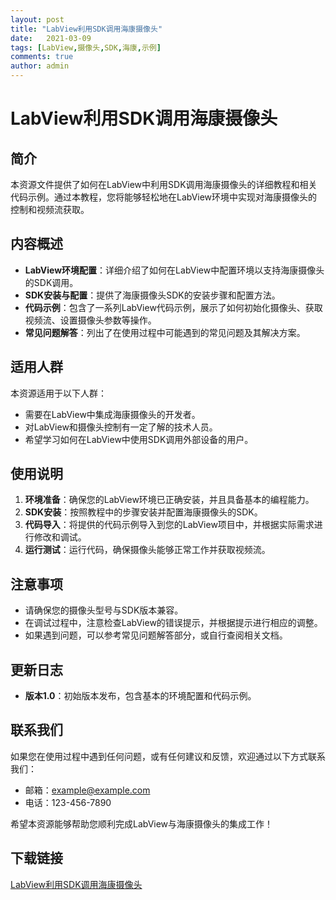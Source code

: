 ```yaml
---
layout: post
title: "LabView利用SDK调用海康摄像头"
date:   2021-03-09
tags: [LabView,摄像头,SDK,海康,示例]
comments: true
author: admin
---
```

# LabView利用SDK调用海康摄像头

## 简介
本资源文件提供了如何在LabView中利用SDK调用海康摄像头的详细教程和相关代码示例。通过本教程，您将能够轻松地在LabView环境中实现对海康摄像头的控制和视频流获取。

## 内容概述
- **LabView环境配置**：详细介绍了如何在LabView中配置环境以支持海康摄像头的SDK调用。
- **SDK安装与配置**：提供了海康摄像头SDK的安装步骤和配置方法。
- **代码示例**：包含了一系列LabView代码示例，展示了如何初始化摄像头、获取视频流、设置摄像头参数等操作。
- **常见问题解答**：列出了在使用过程中可能遇到的常见问题及其解决方案。

## 适用人群
本资源适用于以下人群：
- 需要在LabView中集成海康摄像头的开发者。
- 对LabView和摄像头控制有一定了解的技术人员。
- 希望学习如何在LabView中使用SDK调用外部设备的用户。

## 使用说明
1. **环境准备**：确保您的LabView环境已正确安装，并且具备基本的编程能力。
2. **SDK安装**：按照教程中的步骤安装并配置海康摄像头的SDK。
3. **代码导入**：将提供的代码示例导入到您的LabView项目中，并根据实际需求进行修改和调试。
4. **运行测试**：运行代码，确保摄像头能够正常工作并获取视频流。

## 注意事项
- 请确保您的摄像头型号与SDK版本兼容。
- 在调试过程中，注意检查LabView的错误提示，并根据提示进行相应的调整。
- 如果遇到问题，可以参考常见问题解答部分，或自行查阅相关文档。

## 更新日志
- **版本1.0**：初始版本发布，包含基本的环境配置和代码示例。

## 联系我们
如果您在使用过程中遇到任何问题，或有任何建议和反馈，欢迎通过以下方式联系我们：
- 邮箱：example@example.com
- 电话：123-456-7890

希望本资源能够帮助您顺利完成LabView与海康摄像头的集成工作！

## 下载链接

[LabView利用SDK调用海康摄像头](https://pan.quark.cn/s/07d29f3192bf)